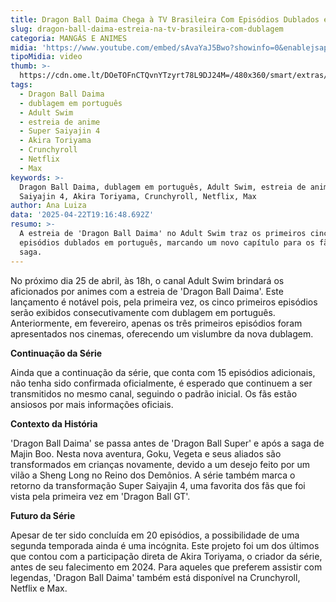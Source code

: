 ```yaml
---
title: Dragon Ball Daima Chega à TV Brasileira Com Episódios Dublados em Primeira Mão
slug: dragon-ball-daima-estreia-na-tv-brasileira-com-dublagem
categoria: MANGÁS E ANIMES
midia: 'https://www.youtube.com/embed/sAvaYaJ5Bwo?showinfo=0&enablejsapi=1'
tipoMidia: video
thumb: >-
  https://cdn.ome.lt/DOeTOFnCTQvnYTzyrt78L9DJ24M=/480x360/smart/extras/conteudos/daima.jpg
tags:
  - Dragon Ball Daima
  - dublagem em português
  - Adult Swim
  - estreia de anime
  - Super Saiyajin 4
  - Akira Toriyama
  - Crunchyroll
  - Netflix
  - Max
keywords: >-
  Dragon Ball Daima, dublagem em português, Adult Swim, estreia de anime, Super
  Saiyajin 4, Akira Toriyama, Crunchyroll, Netflix, Max
author: Ana Luiza
data: '2025-04-22T19:16:48.692Z'
resumo: >-
  A estreia de 'Dragon Ball Daima' no Adult Swim traz os primeiros cinco
  episódios dublados em português, marcando um novo capítulo para os fãs da
  saga.
---
```


No próximo dia 25 de abril, às 18h, o canal Adult Swim brindará os aficionados por animes com a estreia de 'Dragon Ball Daima'. Este lançamento é notável pois, pela primeira vez, os cinco primeiros episódios serão exibidos consecutivamente com dublagem em português. Anteriormente, em fevereiro, apenas os três primeiros episódios foram apresentados nos cinemas, oferecendo um vislumbre da nova dublagem.

**Continuação da Série**

Ainda que a continuação da série, que conta com 15 episódios adicionais, não tenha sido confirmada oficialmente, é esperado que continuem a ser transmitidos no mesmo canal, seguindo o padrão inicial. Os fãs estão ansiosos por mais informações oficiais.

**Contexto da História**

'Dragon Ball Daima' se passa antes de 'Dragon Ball Super' e após a saga de Majin Boo. Nesta nova aventura, Goku, Vegeta e seus aliados são transformados em crianças novamente, devido a um desejo feito por um vilão a Sheng Long no Reino dos Demônios. A série também marca o retorno da transformação Super Saiyajin 4, uma favorita dos fãs que foi vista pela primeira vez em 'Dragon Ball GT'.

**Futuro da Série**

Apesar de ter sido concluída em 20 episódios, a possibilidade de uma segunda temporada ainda é uma incógnita. Este projeto foi um dos últimos que contou com a participação direta de Akira Toriyama, o criador da série, antes de seu falecimento em 2024. Para aqueles que preferem assistir com legendas, 'Dragon Ball Daima' também está disponível na Crunchyroll, Netflix e Max.
